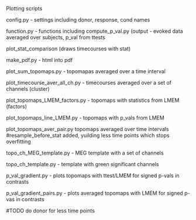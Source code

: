 Plotting scripts

config.py - settings including donor, response, cond names

function.py - functions including compute_p_val.py (output - evoked data averaged over subjects, p_val from ttests

plot_stat_comparison (draws timecourses with stat)

make_pdf.py - html into pdf

plot_sum_topomaps.py - topomapas averaged over a time interval 

plot_timecourse_aver_all_ch.py - timecourses averaged over a set of channels (cluster)

plot_topomaps_LMEM_factors.py - topomaps with statistics from LMEM (factors)

plot_topomaps_line_LMEM.py  - topomaps with p_vals from LMEM 

plot_topomaps_aver_pair.py topomaps averaged over time intervals
#resample_before_stat added, yuilding less time points which stops overfitting

topo_ch_MEG_template.py - MEG template with a set of channels

topo_ch_template.py -  template with green significant channels

p_val_gradient.py - plots topomaps with ttest/LMEM for signed p-vals in contrasts

p_val_gradient_pairs.py - plots averaged topomaps with LMEM for signed p-vas in contrasts

#TODO do donor for less time points



